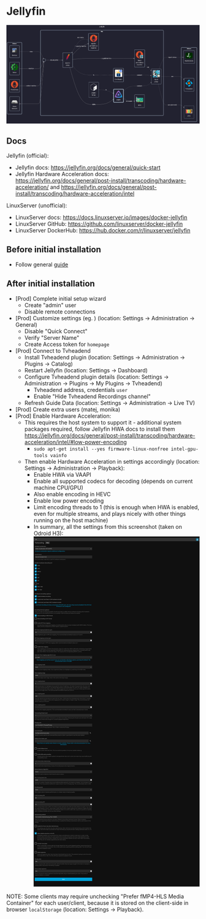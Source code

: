 # Jellyfin

![diagram](../../docs/diagrams/out/apps/jellyfin.png)

## Docs

Jellyfin (official):

- Jellyfin docs: <https://jellyfin.org/docs/general/quick-start>
- Jellyfin Hardware Acceleration docs: <https://jellyfin.org/docs/general/post-install/transcoding/hardware-acceleration/> and <https://jellyfin.org/docs/general/post-install/transcoding/hardware-acceleration/intel>

LinuxServer (unofficial):

- LinuxServer docs: <https://docs.linuxserver.io/images/docker-jellyfin>
- LinuxServer GitHub: <https://github.com/linuxserver/docker-jellyfin>
- LinuxServer DockerHub: <https://hub.docker.com/r/linuxserver/jellyfin>

## Before initial installation

- Follow general [guide](../../docs/Checklist%20for%20new%20docker-apps.md)

## After initial installation

- \[Prod\] Complete initial setup wizard
    - Create "admin" user
    - Disable remote connections
- \[Prod\] Customize settings (eg. ) (location: Settings -> Administration -> General)
    - Disable "Quick Connect"
    - Verify "Server Name"
    - Create Access token for `homepage`
- \[Prod\] Connect to Tvheadend
    - Install Tvheadend plugin (location: Settings -> Administration -> Plugins -> Catalog)
    - Restart Jellyfin (location: Settings -> Dashboard)
    - Configure Tvheadend plugin details (location: Settings -> Administration -> Plugins -> My Plugins -> Tvheadend)
        - Tvheadend address, credentials `user`
        - Enable "Hide Tvheadend Recordings channel"
    - Refresh Guide Data (location: Settings -> Administration -> Live TV)
- \[Prod\] Create extra users (matej, monika)
- \[Prod\] Enable Hardware Acceleration:
    - This requires the host system to support it - additional system packages required, follow Jellyfin HWA docs to install them <https://jellyfin.org/docs/general/post-install/transcoding/hardware-acceleration/intel/#low-power-encoding>
        - `sudo apt-get install --yes firmware-linux-nonfree intel-gpu-tools vainfo`
    - Then enable Hardware Acceleration in settings accordingly (location: Settings -> Administration -> Playback):
        - Enable HWA via VAAPI
        - Enable all supported codecs for decoding (depends on current machine CPU/GPU)
        - Also enable encoding in HEVC
        - Enable low power encoding
        - Limit encoding threads to 1 (this is enough when HWA is enabled, even for multiple streams, and plays nicely with other things running on the host machine)
        - In summary, all the settings from this screenshot (taken on Odroid H3): ![Playback settings](./Playback%20settings.png)

NOTE: Some clients may require unchecking "Prefer fMP4-HLS Media Container" for each user/client,
because it is stored on the client-side in browser `localStorage` (location: Settings -> Playback).
